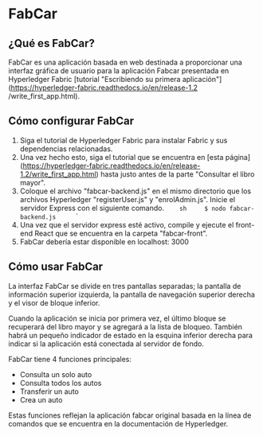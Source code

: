 # FabCar

## ¿Qué es FabCar?
FabCar es una aplicación basada en web destinada a proporcionar una interfaz gráfica de usuario para la aplicación Fabcar presentada en Hyperledger Fabric [tutorial "Escribiendo su primera aplicación"] (https://hyperledger-fabric.readthedocs.io/en/release-1.2 /write_first_app.html).

## Cómo configurar FabCar
1. Siga el tutorial de Hyperledger Fabric para instalar Fabric y sus dependencias relacionadas.
2. Una vez hecho esto, siga el tutorial que se encuentra en [esta página] (https://hyperledger-fabric.readthedocs.io/en/release-1.2/write_first_app.html) hasta justo antes de la parte "Consultar el libro mayor".
3. Coloque el archivo "fabcar-backend.js" en el mismo directorio que los archivos Hyperledger "registerUser.js" y "enrolAdmin.js". Inicie el servidor Express con el siguiente comando.
     `` sh
    $ nodo fabcar-backend.js
    `` `
4. Una vez que el servidor express esté activo, compile y ejecute el front-end React que se encuentra en la carpeta "fabcar-front".
5. FabCar debería estar disponible en localhost: 3000

## Cómo usar FabCar
La interfaz FabCar se divide en tres pantallas separadas; la pantalla de información superior izquierda, la pantalla de navegación superior derecha y el visor de bloque inferior.

Cuando la aplicación se inicia por primera vez, el último bloque se recuperará del libro mayor y se agregará a la lista de bloqueo.
También habrá un pequeño indicador de estado en la esquina inferior derecha para indicar si la aplicación está conectada al servidor de fondo.

FabCar tiene 4 funciones principales:

- Consulta un solo auto
- Consulta todos los autos
- Transferir un auto
- Crea un auto

Estas funciones reflejan la aplicación fabcar original basada en la línea de comandos que se encuentra en la documentación de Hyperledger.
